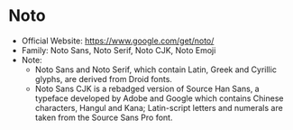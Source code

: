 # Noto
- Official Website: https://www.google.com/get/noto/
- Family: Noto Sans, Noto Serif, Noto CJK, Noto Emoji
- Note:
  - Noto Sans and Noto Serif, which contain Latin, Greek and Cyrillic glyphs, are derived from Droid fonts.  
  - Noto Sans CJK is a rebadged version of Source Han Sans, a typeface developed by Adobe and Google which contains Chinese characters, Hangul and Kana; Latin-script letters and numerals are taken from the Source Sans Pro font.
